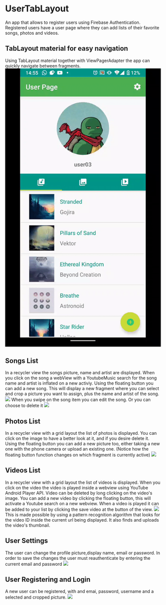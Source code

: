 # UserTabLayout
An app that allows to register users using Firebase Authentication.
Registered users have a user page where they can add lists of their favorite songs, photos and videos.

## TabLayout material for easy navigation
Using TabLayout material together with ViewPagerAdapter the app can quickly navigate between fragments.
![](tabLayout.gif)

## Songs List
In a recycler view the songs picture, name and artist are displayed. 
When you click on the song a webView with a YoutubeMusic search for the song name and artist is inflated on a new activiy.
Using the floating button you can add a new song. This will display a new fragment where you can select and crop a picture you want to assign, plus the name and artist of the song.
![](addNewSong.gif)
When you swipe on the song item you can edit the song.
Or you can choose to delete it
![](edit&DeleteSong.gif)

## Photos List
In a recycler view with a grid layout the list of photos is displayed.
You can click on the image to have a better look at it, and if you desire delete it.
Using the floating button you can add a new picture too, either taking a new one with the phone camera or upload an existing one. 
(Notice how the floating button function changes on which fragment is currently active)
![](add&deletePhotos.gif)

## Videos List
In a recycler view with a grid layout the list of videos is displayed.
When you click on the video the video is played inside a webview using YouTube Android Player API.
Video can be deleted by long clicking on the video's image.
You can add a new video by clicking the floating button, this will activate a Youtube search on a new webview.
When a video is played it can be added to your list by clicking the save video at the button of the view. 
![](videosList.gif)
This is made possible by using a pattern recognition algorithm that looks for the video ID inside the current url being displayed.
It also finds and uploads the video's thumbnail.

## User Settings
The user can change the profile picture,display name, email or password.
In order to save the changes the user must reauthenticate by entering the current email and password
![](settings.gif)

## User Registering and Login
A new user can be registered, with and emai, password, username and a selected and cropped picture.
![](registerUser.gif)
